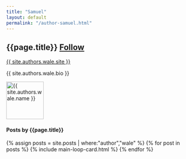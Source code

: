 ```yaml
---
title: "Samuel"
layout: default
permalink: "/author-samuel.html"
---
```

<div class="container">
<div class="row justify-content-center">
    <div class="col-md-8">        
        <div class="row align-items-center mb-5">
            <div class="col-md-9">
                <h2 class="font-weight-bold">{{page.title}} <span class="small btn btn-outline-success btn-sm btn-round"><a href="{{ site.authors.wale.twitter }}">Follow</a></span></h2>
                <p><a href="{{ site.authors.wale.site }}">{{ site.authors.wale.site }}</a></p>
                <p class="excerpt">{{ site.authors.wale.bio }}</p>
            </div>
            <div class="col-md-3 text-right">
                <img alt="{{ site.authors.wale.name }}" src="{{site.url}}/{{ site.authors.wale.avatar }}" class="rounded-circle" height="100" width="100">
            </div>
        </div>
        <h4 class="font-weight-bold spanborder"><span>Posts by {{page.title}}</span></h4>
            {% assign posts = site.posts | where:"author","wale" %}
            {% for post in posts %}
            {% include main-loop-card.html %}
            {% endfor %}
    </div>
</div>
</div>